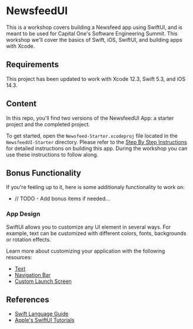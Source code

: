 # NewsfeedUI

This is a workshop covers building a Newsfeed app using SwiftUI, and is meant to be used for Capital One's Software Engineering Summit. This workshop we'll cover the basics of Swift, iOS, SwiftUI, and building apps with Xcode.

## Requirements

This project has been updated to work with Xcode 12.3, Swift 5.3, and iOS 14.3.

## Content

In this repo, you'll find two versions of the NewsfeedUI App: a starter project and the completed project.

To get started, open the `Newsfeed-Starter.xcodeproj` file located in the `NewsfeedUI-Starter` directory. Please refer to the [Step By Step Instructions]() for detailed instructions on building this app. During the workshop you can use these instructions to follow along.

## Bonus Functionality

If you're feeling up to it, here is some additionaly functionality to work on:

* // TODO - Add bonus items if needed...

### App Design

SwiftUI allows you to customize any UI element in several ways.  For example, text can be customized with different colors, fonts, backgrounds or rotation effects.

Learn more about customizing your application with the following resources:

* [Text](https://www.appcoda.com/learnswiftui/swiftui-text.html)
* [Navigation Bar](https://www.ioscreator.com/tutorials/swiftui-customize-navigation-bar-tutorial)
* [Custom Launch Screen](https://www.tutlane.com/tutorial/ios/ios-launch-screen-splash-screen)

## References

* [Swift Language Guide](https://docs.swift.org/swift-book/LanguageGuide/TheBasics.html)
* [Apple's SwiftUI Tutorials](https://developer.apple.com/tutorials/swiftui/)
